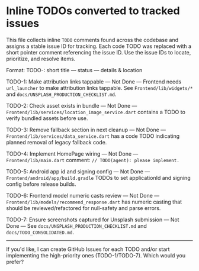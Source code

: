 # Inline TODOs converted to tracked issues

This file collects inline `TODO` comments found across the codebase and assigns a stable issue ID for tracking. Each code TODO was replaced with a short pointer comment referencing the issue ID. Use the issue IDs to locate, prioritize, and resolve items.

Format: TODO-<n>: short title — status — details & location

TODO-1: Make attribution links tappable — Not Done — Frontend needs `url_launcher` to make attribution links tappable. See `Frontend/lib/widgets/*` and `docs/UNSPLASH_PRODUCTION_CHECKLIST.md`.

TODO-2: Check asset exists in bundle — Not Done — `Frontend/lib/services/location_image_service.dart` contains a TODO to verify bundled assets before use.

TODO-3: Remove fallback section in next cleanup — Not Done — `Frontend/lib/services/data_service.dart` has a code TODO indicating planned removal of legacy fallback code.

TODO-4: Implement HomePage wiring — Not Done — `Frontend/lib/main.dart` comment: `// TODO(agent): please implement.`

TODO-5: Android app id and signing config — Not Done — `Frontend/android/app/build.gradle` TODOs to set applicationId and signing config before release builds.

TODO-6: Frontend model numeric casts review — Not Done — `Frontend/lib/models/recommend_response.dart` has numeric casting that should be reviewed/refactored for null-safety and parse errors.

TODO-7: Ensure screenshots captured for Unsplash submission — Not Done — See `docs/UNSPLASH_PRODUCTION_CHECKLIST.md` and `docs/TODO_CONSOLIDATED.md`.

---

If you'd like, I can create GitHub Issues for each TODO and/or start implementing the high-priority ones (TODO-1/TODO-7). Which would you prefer?
